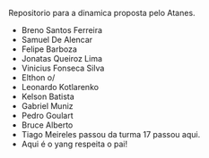 Repositorio para a dinamica proposta pelo Atanes.

- Breno Santos Ferreira
- Samuel De Alencar
- Felipe Barboza
- Jonatas Queiroz Lima
- Vinicius Fonseca Silva
- Elthon o/
- Leonardo Kotlarenko
- Kelson Batista
- Gabriel Muniz
- Pedro Goulart
- Bruce Alberto
- Tiago Meireles passou da turma 17 passou aqui.
- Aqui é o yang respeita o pai!